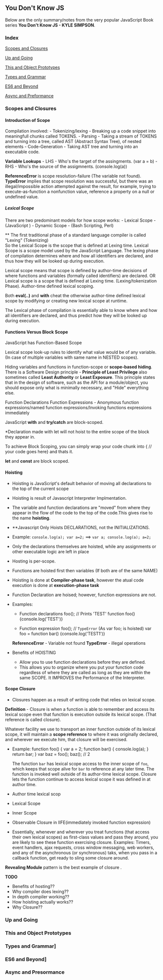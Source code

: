 ## You Don't Know JS

Below are the only summary/notes from the very popular JavaScript Book series **You Don't Know JS - KYLE SIMPSON**.

### Index

[Scopes and Closures](#scope-and-closures)

[Up and Going](#up-and-going)

[This and Object Prototypes](#this-and-object-prototypes)

[Types and Grammar](#types-and-grammar)

[ES6 and Beyond](#es6-and-beyond)

[Async and Preformance](#async-and-performance)

### Scopes and Closures

#### Introduction of Scope

Compilation involved: - Tokenizing/lexing - Breaking up a code snippet into meaningfull chunks called TOKENS. - Parsing - Taking a stream of TOKENS and turning into a tree, called AST (Abstract Syntax Tree),
of nested elements - Code-Generation - Taking AST tree and turning into an executable code.

**Variable Lookups** - LHS - Who's the target of the assingments. (var a = b) - RHS - Who's the source of the assigmnents. (console.log(a))

**ReferenceError** is scope resolution-failure (The variable not found).
**TypeError** implies that scope resolution was successful, but there was an illegal/impossible action attempted
against the result, for example, trying to execute-as-function a nonfunction value, reference a property on a null or undefined value.

##### Lexical Scope

There are two predominant models for how scope works: - Lexical Scope - (JavaScript ) - Dynamic Scope - (Bash Scripting, Perl)

\*\* The first traditional phase of a standard language compiler is called "Lexing" (Tokenizing)  
So the Lexical Scope is the scope that is defined at Lexing time.
Lexical Scope is a scope model used by the JavaScript Language.
The lexing phase of compilation determines where and how all identifiers are declared, and thus how they will be looked up during execution.

Lexical scope means that scope is defined by author-time decisions of where functions and variables (formally called identifiers) are declared.
OR
Lexical scope is a scope that is defined at Lexing time. (Lexing/tokenization Phase).
Author-time defined lexical scoping.

Both **eval(..)** and **with** cheat the otherwise author-time defined lexical scope by modifying or creating new lexical scope at runtime.

The Lexical phase of compilation is essentially able to know where and how all identifiers are declared, and thus predict how they will be looked up during execution.

#### Functions Versus Block Scope

JavaScript has Function-Based Scope

Lexical scope look-up rules to identify what value would be of any variable.(In case of multiple variables with same
name in NESTED scopes).

Hiding variables and functions in function-scope or **scope-based hiding**. There is a Software Design principle - **Principle of Least Privilege** also sometimes called **Least Authority** or **Least Exposure**. This principle states that in the design of software, such as the API for a module/object, you should expose only what is minimally necessary, and "Hide" everything else.

Function Declarations
Function Expressions - Anonymous function expressions/named function expressions/Invoking functions expressions immediately

JavaScript **with** and **try/catch** are block-scoped.

\*Declaration made with let will not hoist to the entire scope of the block they appear in.

To achieve Block Scoping, you can simply wrap your code chunk into { // your code goes here} and thats it.

**let** and **const** are block scoped.

#### Hoisting

- Hoisting is JavaScript's default behavior of moving all declarations to the top of the current scope
- Hoisting is result of Javascript Interpreter Implmentation.

- The variable and function declarations are "moved" from where they appear in the flow of the
  code to the top of the code.This gives rise to the name **hoisting**.

- \*\*Javascript Only Hoists DECLARATIONS, not the INITIALIZATIONS.
- Example:
  `console.log(a); var a=2;` ==> `var a; console.log(a); a=2;`

- Only the declarations themselves are hoisted, while any assignments or other executable logic are left in place
- Hosting is per-scope.
- Functions are hoisted first then variables (If both are of the same NAME)
- Hoisting is done at **Compiler-phase task**, however the atual code execution is done at **execution-phase task**

- Function Declaration are hoised; however, function expressions are not.
- Examples:

  - Function declarations
    foo(); // Prints 'TEST'
    function foo() {console.log('TEST')}

  - Function expression
    foo(); // `TypeError` (As var foo; is hoisted)
    var foo = function bar() {console.log('TEST1')}

  **ReferenceError** - Variable not found
  **TypeError** - illegal operations

- Benefits of HOISTING
  - Allow you to use function declarations before they are defined.
  - This allows you to organize where you put your function code regardless of where they
    are called as long as they are within the same SCOPE. It IMPROVES the Performance of the Interpreter.

#### Scope Closure

- Closures happen as a result of writing code that relies on lexical scope.

**Definition** - Closure is when a function is able to remember and access its lexical scope even that function is execution outside its lexical scope. (That reference is called closure).

Whatever facility we use to transport an inner function outside of its lexical scope, it will maintain a **scope reference** to where it was originally declared, and wherever we execute him, that closure will be exercised.

- Example:
  function foo() {
  var a = 2;
  function bar() {
  console.log(a);
  }
  return bar;
  }
  var baz = foo();
  baz(); // 2

  The function `bar` has lexical scope access to the inner scope of `foo`, which keeps that scope
  alive for `bar` to reference at any later time.
  The function is invoked well outside of its author-time lexical scope.
  Closure lets the function continue to access lexical scope it was defined in at author time.

- Author time lexical scop
- Lexical Scope
- Inner Scope
- Observable Closure in IIFE(immediately invoked function expression)

- Essentially, whenever and wherever you treat functions (that access their own lexical scopes) as
  first-class values and pass they around, you are likely to see these function exercising closure.
  Examples: Timers, event handlers, ajax requests, cross window messaging, web workers, and any of
  the asynchronous (or synchronous) taks, when you pass in a callback function, get ready to
  sling some closure around.

**Revealing Module** pattern is the best example of closure .

**TODO**

- Benefits of hosting??
- Why compiler does lexing??
- In depth compiler working??
- How hoisting actually works??
- Why Closure??

### Up and Going

### This and Object Prototypes

### Types and Grammar]

### ES6 and Beyond]

### Async and Presormance
